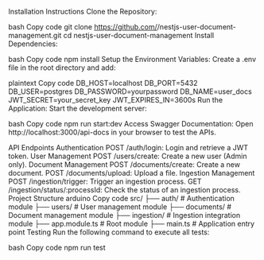 Installation Instructions
Clone the Repository:

bash
Copy code
git clone https://github.com/<your-username>/nestjs-user-document-management.git
cd nestjs-user-document-management
Install Dependencies:

bash
Copy code
npm install
Setup the Environment Variables: Create a .env file in the root directory and add:

plaintext
Copy code
DB_HOST=localhost
DB_PORT=5432
DB_USER=postgres
DB_PASSWORD=yourpassword
DB_NAME=user_docs
JWT_SECRET=your_secret_key
JWT_EXPIRES_IN=3600s
Run the Application: Start the development server:

bash
Copy code
npm run start:dev
Access Swagger Documentation: Open http://localhost:3000/api-docs in your browser to test the APIs.

API Endpoints
Authentication
POST /auth/login: Login and retrieve a JWT token.
User Management
POST /users/create: Create a new user (Admin only).
Document Management
POST /documents/create: Create a new document.
POST /documents/upload: Upload a file.
Ingestion Management
POST /ingestion/trigger: Trigger an ingestion process.
GET /ingestion/status/:processId: Check the status of an ingestion process.
Project Structure
arduino
Copy code
src/
├── auth/                # Authentication module
├── users/               # User management module
├── documents/           # Document management module
├── ingestion/           # Ingestion integration module
├── app.module.ts        # Root module
├── main.ts              # Application entry point
Testing
Run the following command to execute all tests:

bash
Copy code
npm run test
